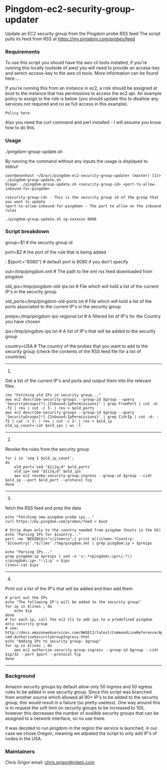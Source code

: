 # Pingdom-ec2-security-group-updater


Update an EC2 security group from the Pingdom probe RSS feed
The script pulls its feed from RSS at https://my.pingdom.com/probes/feed

### Requirements

To use this script you should have the aws cli tools installed, if you're running this locally (outside of aws) you will
need to provide an access-key and serect-access-key to the aws cli tools. More information can be found here....

If you're running this from an instance in ec2, a role should be assigned at boot to the instance that has permissions
to access the ec2 api. An example policy to assign to the role is below (you should update this to disallow any services not required and no as full access in this example).

```
Policy here
```

Also you need the curl command and perl installed - I will assume you know how to do this.

### Usage

./pingdom-group-update.sh

By running the command without any inputs the usage is displayed to stdout

```
user@anonhost ~/D/w/c/pingdom-ec2-security-group-updater (master) [1]> ./pingdom-group-update.sh
Usage: ./pingdom-group-update.sh <security-group-id> <port-to-allow-inbound-for-pingdom>

<security-group-id> - This is the security group id of the group that you want to update
<port-to-allow-inbound-for-pingdom> - The port to allow on the inbound rules

./pingdom-group-update.sh sg-xxxxxxx 8080
```

### Script breakdown

group=$1 # the security group id

port=$2 # the port of the rule that is being added

: ${port:="8080"} # default port is 8080 if you don't specify

out=/tmp/pingdom.xml # The path to the xml rss feed downloaded from pingdom

old_ips=/tmp/pingdom-old-ips.txt # File which will hold a list of the current IP's in the security group

old_ports=/tmp/pingdom-old-ports.txt # File which will hold a list of the ports associated to the current IP's in the security group

preips=/tmp/pingdom-ips-regional.txt # A filtered list of IP's for the Country you have chosen

ips=/tmp/pingdom-ips.txt # A list of IP's that will be added to the security group

country=USA # The country of the probes that you want to add to the security group (check the contents of the RSS feed file for a list of countries)

---
1.
Get a list of the current IP's and ports and output them into the relevant files.
```
cho "Fetching old IPs in security group..."
aws ec2 describe-security-groups --group-id $group --query 'SecurityGroups[*].{Inbound:IpPermissions}' | grep FromPort | cut -d: -f2 | rev | cut -c 3- | rev > $old_ports
aws ec2 describe-security-groups --group-id $group --query 'SecurityGroups[*].{Inbound:IpPermissions}' | grep CidrIp | cut -d: -f2 | cut -c 3- | rev | cut -c 2- | rev > $old_ip
old_ip_count=`cat $old_ips | wc -l`
```
---
2.
Revoke the rules from the security group
```
for i in `seq 1 $old_ip_count`;
do
	old_port=`sed "${i}q;d" $old_ports`
	old_ip=`sed "${i}q;d" $old_ips`
	aws ec2 revoke-security-group-ingress --group-id $group --cidr $old_ip --port $old_port --protocol tcp
done
```
---
3.
fetch the RSS feed and prep the data
```
echo "Fetching new pingdom probe ips..."
curl https://my.pingdom.com/probes/feed > $out

# Strip down only to the country needed from pingdom (hosts in the US)
echo "Parsing IPs for $country..."
perl -ne 'BEGIN{$/="</item>\n";} print m|(<item>.*Country: '${country}'.*$/)|ms' /tmp/pingdom.xml | grep pingdom:ip > $preips

echo "Parsing IPs..."
grep pingdom:ip $preips | sed -n 's:.*<pingdom\:ip>\(.*\)</pingdom\:ip>.*:\1:p' > $ips
lines=`cat $ips`
```
---
4.
Print out a list of the IP's that will be added and then add them
```
# print out the IPs
echo "The following IP's will be added to the security group"
for ip in $lines ; do
	echo $ip
done
# for each ip, call the ec2 cli to add ips to a predefined pingdom only security group
# see: http://docs.amazonwebservices.com/AWSEC2/latest/CommandLineReference/ApiReference-cmd-AuthorizeSecurityGroupIngress.html
echo "Adding IPs to security group: $group"
for ip in $lines ; do
	aws ec2 authorize-security-group-ingress --group-id $group --cidr $ip/32 --port $port --protocol tcp
done
```
---

### Background

Amazon security groups by default allow only 50 ingress and 50 egress rules to be added in one security group. Since this script was branched from another source which allowed all 90+ IP's to be added to the security group, this would result in a failure (so pretty useless). One way around this is to request the soft limit on security groups to be increased to 100, however this decreases the number of availble security groups that can be assigned to a network interface, so no use there.

It was decided to run pingdom in the region the service is launched, in our case we chose Oregon, meaning we adpated the script to only add IP's of nodes in the USA.

### Maintainers

Chris Grigor
email: chris.grigor@irdeto.com
